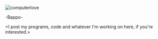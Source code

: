 ![computerlove](https://user-images.githubusercontent.com/105498262/168285296-d517655f-231f-47b8-88ab-a70c919c4859.PNG)

-Bappo-

<I post my programs, code and whatever I'm working on here, if you're interested.>

<!---
gooberware/gooberware is a ✨ special ✨ repository because its `README.md` (this file) appears on your GitHub profile.
You can click the Preview link to take a look at your changes.
--->
